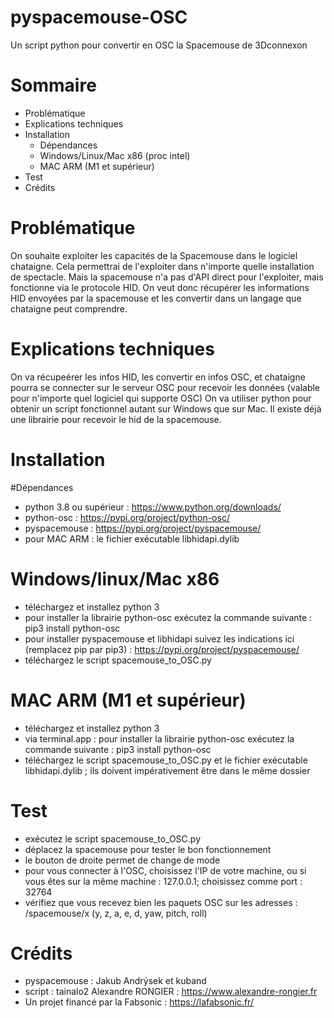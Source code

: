 # pyspacemouse-OSC
Un script python pour convertir en OSC la Spacemouse de 3Dconnexon

# Sommaire
- Problématique
- Explications techniques
- Installation
  - Dépendances
  - Windows/Linux/Mac x86 (proc intel)
  - MAC ARM (M1 et supérieur)
- Test
- Crédits

# Problématique
On souhaite exploiter les capacités de la Spacemouse dans le logiciel chataigne.
Cela permettrai de l'exploiter dans n'importe quelle installation de spectacle.
Mais la spacemouse n'a pas d'API direct pour l'exploiter, mais fonctionne via le protocole HID.
On veut donc récupérer les informations HID envoyées par la spacemouse et les convertir dans un langage que chataigne peut comprendre.

# Explications techniques
On va récupeérer les infos HID, les convertir en infos OSC, et chataigne pourra se connecter sur le serveur OSC pour recevoir les données (valable pour n'importe quel logiciel qui supporte OSC)
On va utiliser python pour obtenir un script fonctionnel autant sur Windows que sur Mac.
Il existe déjà une librairie pour recevoir le hid de la spacemouse.

# Installation
  #Dépendances
  - python 3.8 ou supérieur : https://www.python.org/downloads/
  - python-osc : https://pypi.org/project/python-osc/
  - pyspacemouse : https://pypi.org/project/pyspacemouse/
  - pour MAC ARM : le fichier exécutable libhidapi.dylib

  # Windows/linux/Mac x86
  - téléchargez et installez python 3
  - pour installer la librairie python-osc exécutez la commande suivante : pip3 install python-osc
  - pour installer pyspacemouse et libhidapi suivez les indications ici (remplacez pip par pip3) : https://pypi.org/project/pyspacemouse/
  - téléchargez le script spacemouse_to_OSC.py

  # MAC ARM (M1 et supérieur)
  - téléchargez et installez python 3
  - via terminal.app : pour installer la librairie python-osc exécutez la commande suivante : pip3 install python-osc
  - téléchargez le script spacemouse_to_OSC.py et le fichier exécutable libhidapi.dylib ; ils doivent impérativement être dans le même dossier

  # Test
  - exécutez le script spacemouse_to_OSC.py
  - déplacez la spacemouse pour tester le bon fonctionnement
  - le bouton de droite permet de change de mode
  - pour vous connecter à l'OSC, choisissez l'IP de votre machine, ou si vous êtes sur la même machine : 127.0.0.1; choisissez comme port : 32764
  - vérifiez que vous recevez bien les paquets OSC sur les adresses : /spacemouse/x (y, z, a, e, d, yaw, pitch, roll)

  # Crédits
  - pyspacemouse :  Jakub Andrýsek et kuband
  - script : tainalo2 Alexandre RONGIER : https://www.alexandre-rongier.fr
  - Un projet financé par la Fabsonic : https://lafabsonic.fr/
